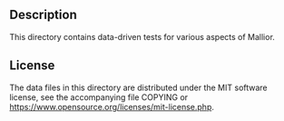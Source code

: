 Description
------------

This directory contains data-driven tests for various aspects of Mallior.

License
--------

The data files in this directory are distributed under the MIT software
license, see the accompanying file COPYING or
https://www.opensource.org/licenses/mit-license.php.

